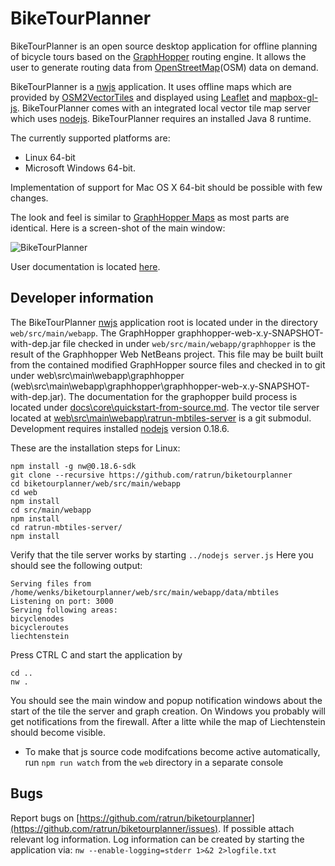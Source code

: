 # BikeTourPlanner

BikeTourPlanner is an open source desktop application for offline planning of bicycle tours based on the [GraphHopper](https://github.com/graphhopper/graphhopper) routing engine. 
It allows the user to generate routing data from [OpenStreetMap](http://www.openstreetmap.org/about)(OSM) data on demand.

BikeTourPlanner is a [nwjs](http://nwjs.io/) application.
It uses offline maps which are provided by [OSM2VectorTiles](http://osm2vectortiles.org/about) and displayed using [Leaflet](https://github.com/mapbox/mapbox-gl-js) and [mapbox-gl-js](https://github.com/mapbox/mapbox-gl-js). 
BikeTourPlanner comes with an integrated local vector tile map server which uses [nodejs](https://nodejs.org/en/). 
BikeTourPlanner requires an installed Java 8 runtime.

The currently supported platforms are: 

* Linux 64-bit 
* Microsoft Windows 64-bit. 

Implementation of support for Mac OS X 64-bit should be possible with few changes.

The look and feel is similar to [GraphHopper Maps](https://graphhopper.com/maps) as most parts are identical. Here is a screen-shot of the main window:

![BikeTourPlanner](biketourplanner/doc/BikeTourPlanner_001.png)

User documentation is located [here](https://ratrun.github.io/BikeTourPlannerGHPages/).

## Developer information
The BikeTourPlanner [nwjs](http://docs.nwjs.io/en/latest/) application root is located under in the directory `web/src/main/webapp`.
The GraphHopper graphhopper-web-x.y-SNAPSHOT-with-dep.jar file checked in under `web/src/main/webapp/graphhopper` is the 
result of the Graphhopper Web NetBeans project. This file may be built built from the contained modified GraphHopper source files and checked in to git 
under web\src\main\webapp\graphhopper (web\src\main\webapp\graphhopper\graphhopper-web-x.y-SNAPSHOT-with-dep.jar). The documentation for the graphopper 
build process is located under [docs\core\quickstart-from-source.md](docs\core\quickstart-from-source.md).
The vector tile server located at [web\src\main\webapp\ratrun-mbtiles-server](web\src\main\webapp\ratrun-mbtiles-server) is a git submodul.
Development requires installed [nodejs](https://nodejs.org/en/) version 0.18.6. 

These are the installation steps for Linux: 

```
npm install -g nw@0.18.6-sdk 
git clone --recursive https://github.com/ratrun/biketourplanner
cd biketourplanner/web/src/main/webapp
cd web
npm install
cd src/main/webapp
npm install
cd ratrun-mbtiles-server/
npm install 
```

Verify that the tile server works by starting 
`../nodejs server.js`
Here you should see the following output:

```
Serving files from /home/wenks/biketourplanner/web/src/main/webapp/data/mbtiles
Listening on port: 3000
Serving following areas:
bicyclenodes
bicycleroutes
liechtenstein 
```
Press CTRL C and start the application by 
```
cd ..
nw .
```

You should see the main window and popup notification windows about the start of the tile the server and graph creation. 
On Windows you probably will get notifications from the firewall.
After a litte while the map of Liechtenstein should become visible.

* To make that js source code modifcations become active automatically, run `npm run watch` from the `web` directory in a separate console

## Bugs
Report bugs on [https://github.com/ratrun/biketourplanner](https://github.com/ratrun/biketourplanner/issues). 
If possible attach relevant log information. Log information can be created by starting the application via:
`nw --enable-logging=stderr 1>&2 2>logfile.txt`
